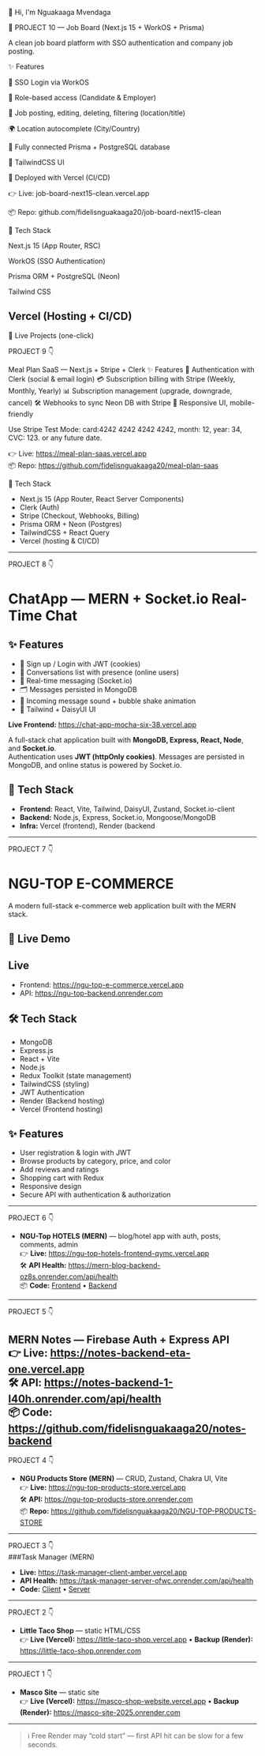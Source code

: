 👋 Hi, I'm Nguakaaga Mvendaga

🔹 PROJECT 10 — Job Board (Next.js 15 + WorkOS + Prisma)

A clean job board platform with SSO authentication and company job posting.

✨ Features

🔐 SSO Login via WorkOS

👤 Role-based access (Candidate & Employer)

📄 Job posting, editing, deleting, filtering (location/title)

🌍 Location autocomplete (City/Country)

🌱 Fully connected Prisma + PostgreSQL database

🎨 TailwindCSS UI

🚀 Deployed with Vercel (CI/CD)

👉 Live: job-board-next15-clean.vercel.app

📦 Repo: github.com/fidelisnguakaaga20/job-board-next15-clean

🧱 Tech Stack

Next.js 15 (App Router, RSC)

WorkOS (SSO Authentication)

Prisma ORM + PostgreSQL (Neon)

Tailwind CSS

Vercel (Hosting + CI/CD)
---


🚀 Live Projects (one-click)

PROJECT 9 👇

Meal Plan SaaS — Next.js + Stripe + Clerk
✨ Features
🔐 Authentication with Clerk (social & email login)
💳 Subscription billing with Stripe (Weekly, Monthly, Yearly)
📊 Subscription management (upgrade, downgrade, cancel)
🛠 Webhooks to sync Neon DB with Stripe
📱 Responsive UI, mobile-friendly

Use Stripe Test Mode: card:4242 4242 4242 4242, month: 12, year: 34, CVC: 123. or any future date.

👉 Live: https://meal-plan-saas.vercel.app  
📦 Repo: https://github.com/fidelisnguakaaga20/meal-plan-saas  

🧱 Tech Stack  
- Next.js 15 (App Router, React Server Components)  
- Clerk (Auth)  
- Stripe (Checkout, Webhooks, Billing)  
- Prisma ORM + Neon (Postgres)  
- TailwindCSS + React Query  
- Vercel (hosting & CI/CD)  

---

PROJECT 8 👇
# ChatApp — MERN + Socket.io Real-Time Chat

## ✨ Features
- 🔐 Sign up / Login with JWT (cookies)
- 👥 Conversations list with presence (online users)
- 💬 Real-time messaging (Socket.io)
- 🗂️ Messages persisted in MongoDB
- 🔔 Incoming message sound + bubble shake animation
- 🎨 Tailwind + DaisyUI UI


**Live Frontend:** https://chat-app-mocha-six-38.vercel.app  


A full-stack chat application built with **MongoDB, Express, React, Node**, and **Socket.io**.  
Authentication uses **JWT (httpOnly cookies)**. Messages are persisted in MongoDB, and online status is powered by Socket.io.

## 🧱 Tech Stack
- **Frontend:** React, Vite, Tailwind, DaisyUI, Zustand, Socket.io-client
- **Backend:** Node.js, Express, Socket.io, Mongoose/MongoDB
- **Infra:** Vercel (frontend), Render (backend
---

PROJECT 7 👇
# NGU-TOP E-COMMERCE
A modern full-stack e-commerce web application built with the MERN stack.

## 🚀 Live Demo
## Live
- Frontend: https://ngu-top-e-commerce.vercel.app
- API: https://ngu-top-backend.onrender.com
## 🛠️ Tech Stack
- MongoDB
- Express.js
- React + Vite
- Node.js
- Redux Toolkit (state management)
- TailwindCSS (styling)
- JWT Authentication
- Render (Backend hosting)
- Vercel (Frontend hosting)

## ✨ Features
- User registration & login with JWT
- Browse products by category, price, and color
- Add reviews and ratings
- Shopping cart with Redux
- Responsive design
- Secure API with authentication & authorization
---

PROJECT 6 👇
- **NGU-Top HOTELS (MERN)** — blog/hotel app with auth, posts, comments, admin  
  👉 **Live:** https://ngu-top-hotels-frontend-qymc.vercel.app  
  🛠 **API Health:** https://mern-blog-backend-oz8s.onrender.com/api/health  
  📦 **Code:** [Frontend](https://github.com/fidelisnguakaaga20/ngu-top-hotels-frontend) •
  [Backend](https://github.com/fidelisnguakaaga20/ngu-top-hotels-backend)
---

PROJECT 5 👇

**MERN Notes — Firebase Auth + Express API**  
👉 Live: https://notes-backend-eta-one.vercel.app  
🛠 API: https://notes-backend-1-l40h.onrender.com/api/health  
📦 Code: https://github.com/fidelisnguakaaga20/notes-backend
---

PROJECT 4 👇
- **NGU Products Store (MERN)** — CRUD, Zustand, Chakra UI, Vite  
  👉 **Live:** https://ngu-top-products-store.vercel.app  
  🛠 **API:** https://ngu-top-products-store.onrender.com  
  📦 **Repo:** https://github.com/fidelisnguakaaga20/NGU-TOP-PRODUCTS-STORE
---

PROJECT 3 👇  
###Task Manager (MERN)
- **Live:** https://task-manager-client-amber.vercel.app  
- **API Health:** https://task-manager-server-ofwc.onrender.com/api/health  
- **Code:** [Client](https://github.com/fidelisnguakaaga20/Task-Manager-Client) • [Server](https://github.com/fidelisnguakaaga20/Task-Manager-Server)
---

PROJECT 2 👇
- **Little Taco Shop** — static HTML/CSS  
  👉 **Live (Vercel):** https://little-taco-shop.vercel.app • **Backup (Render):** https://little-taco-shop.onrender.com
---

PROJECT 1
      👇
- **Masco Site** — static site  
  👉 **Live (Vercel):** https://masco-shop-website.vercel.app • **Backup (Render):** https://masco-site-2025.onrender.com
---

> ℹ️ Free Render may “cold start” — first API hit can be slow for a few seconds.
